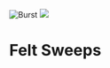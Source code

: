 ![Burst](../../../../../../../../../../doc/burst_small.png "")
![](../../../../../../../../../doc/felt_small.png "")

# Felt Sweeps

